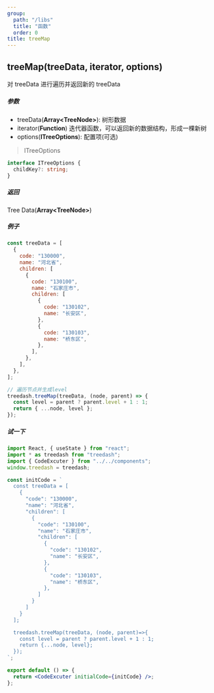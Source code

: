 ```yaml
---
group:
  path: "/libs"
  title: "函数"
  order: 0
title: treeMap
---
```


## treeMap(treeData, iterator, options)

对 treeData 进行遍历并返回新的 treeData

##### 参数

- treeData(**Array\<TreeNode\>**): 树形数据
- iterator(**Function**) 迭代器函数，可以返回新的数据结构，形成一棵新树
- options(**ITreeOptions**): 配置项(可选)

> ITreeOptions

```typescript
interface ITreeOptions {
  childKey?: string;
}
```

##### 返回

Tree Data(**Array\<TreeNode\>**)

##### 例子

```javascript
const treeData = [
  {
    code: "130000",
    name: "河北省",
    children: [
      {
        code: "130100",
        name: "石家庄市",
        children: [
          {
            code: "130102",
            name: "长安区",
          },
          {
            code: "130103",
            name: "桥东区",
          },
        ],
      },
    ],
  },
];

// 遍历节点并生成level
treedash.treeMap(treeData, (node, parent) => {
  const level = parent ? parent.level + 1 : 1;
  return { ...node, level };
});
```

##### 试一下

```jsx
import React, { useState } from "react";
import * as treedash from "treedash";
import { CodeExcuter } from "../../components";
window.treedash = treedash;

const initCode = `
  const treeData = [
    {
      "code": "130000",
      "name": "河北省",
      "children": [
        {
          "code": "130100",
          "name": "石家庄市",
          "children": [
            {
              "code": "130102",
              "name": "长安区",
            },
            {
              "code": "130103",
              "name": "桥东区",
            },
          ]
        }
      ]
    }
  ];

  treedash.treeMap(treeData, (node, parent)=>{
    const level = parent ? parent.level + 1 : 1;
    return {...node, level};
  });
`;

export default () => {
  return <CodeExcuter initialCode={initCode} />;
};
```
